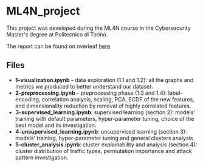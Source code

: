 # ML4N_project
This project was developed during the ML4N course in the Cybersecurity Master's degree at Politecnico di Torino.

The report can be found on overleaf [here](https://it.overleaf.com/5523969891tbfxzckbgtyn#4687df).

## Files
- **1-visualization.ipynb** - data exploration (1.1 and 1.2): all the graphs and metrics we produced to better understand our dataset.
- **2-preprocessing.ipynb** - preprocessing phase (1.3 and 1.4): label-encoding, correlation analysis, scaling, PCA, ECDF of the new features, and dimensionality reduction by removal of highly correlated features.
- **3-supervised_learning.ipynb**: supervised learning (section 2): models' training with default parameters, hyper-parameter tuning, choice of the best model and its investigation.
- **4-unsupervised_learning.ipynb**: unsupervised learning (section 3): models' training, hyper-parameter tuning and general clusters analysis.
- **5-cluster_analysis.ipynb**: cluster explainability and analysis (section 4): cluster distribution of traffic types, permutation importance and attack pattern investigation.